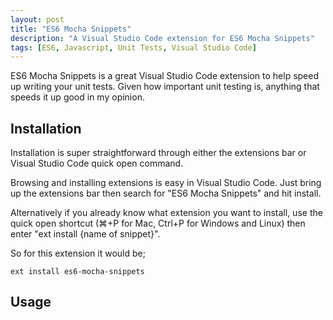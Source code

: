 ```yaml
---
layout: post
title: "ES6 Mocha Snippets"
description: "A Visual Studio Code extension for ES6 Mocha Snippets"
tags: [ES6, Javascript, Unit Tests, Visual Studio Code]
---
```


ES6 Mocha Snippets is a great Visual Studio Code extension to help speed up writing your unit tests. Given how important unit testing is, anything that speeds it up good in my opinion.

## Installation

Installation is super straightforward through either the extensions bar or Visual Studio Code quick open command.

Browsing and installing extensions is easy in Visual Studio Code. Just bring up the extensions bar then search for "ES6 Mocha Snippets" and hit install.

Alternatively if you already know what extension you want to install, use the quick open shortcut (⌘+P for Mac, Ctrl+P for Windows and Linux) then enter "ext install {name of snippet}".

So for this extension it would be;

    ext install es6-mocha-snippets

## Usage

